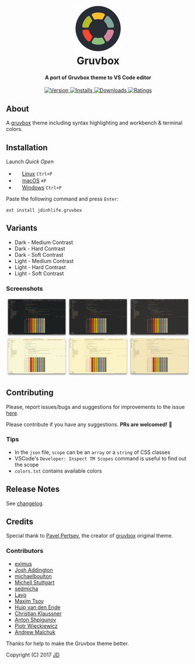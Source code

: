 <h1 align="center">
  <br>
  <a href="https://marketplace.visualstudio.com/items?itemName=jdinhlife.gruvbox">
    <img src="https://raw.githubusercontent.com/jdinhify/vscode-theme-gruvbox/master/images/icon.png">
  </a>
  <br>
  Gruvbox
  <br>
</h1>

<h4 align="center">A port of Gruvbox theme to VS Code editor</h4>

<p align="center">
  <a href="https://marketplace.visualstudio.com/items?itemName=jdinhlife.gruvbox">
    <img src="https://img.shields.io/visual-studio-marketplace/v/jdinhlife.gruvbox?style=flat-square&labelColor=7c6f64&color=689d6a" alt="Version">
  </a>
  <a href="https://marketplace.visualstudio.com/items?itemName=jdinhlife.gruvbox">
    <img src="https://img.shields.io/visual-studio-marketplace/i/jdinhlife.gruvbox?style=flat-square&labelColor=7c6f64&color=689d6a" alt="Installs">
  </a>
  <a href="https://marketplace.visualstudio.com/items?itemName=jdinhlife.gruvbox">
    <img src="https://img.shields.io/visual-studio-marketplace/d/jdinhlife.gruvbox?style=flat-square&labelColor=7c6f64&color=689d6a" alt="Downloads">
  </a>
  <a href="https://marketplace.visualstudio.com/items?itemName=jdinhlife.gruvbox">
    <img src="https://img.shields.io/visual-studio-marketplace/r/jdinhlife.gruvbox?style=flat-square&labelColor=7c6f64&color=689d6a" alt="Ratings">
  </a>
</p>

## About

A [gruvbox](https://github.com/morhetz/gruvbox) theme including syntax highlighting and workbench & terminal colors.

## Installation

Launch _Quick Open_

- <img src="https://www.kernel.org/theme/images/logos/favicon.png" width=16 height=16/> <a href="https://code.visualstudio.com/shortcuts/keyboard-shortcuts-linux.pdf">Linux</a> `Ctrl+P`
- <img src="https://developer.apple.com/favicon.ico" width=16 height=16/> <a href="https://code.visualstudio.com/shortcuts/keyboard-shortcuts-macos.pdf">macOS</a> `⌘P`
- <img src="https://www.microsoft.com/favicon.ico" width=16 height=16/> <a href="https://code.visualstudio.com/shortcuts/keyboard-shortcuts-windows.pdf">Windows</a> `Ctrl+P`

Paste the following command and press `Enter`:

```
ext install jdinhlife.gruvbox
```

## Variants

- Dark - Medium Contrast
- Dark - Hard Contrast
- Dark - Soft Contrast
- Light - Medium Contrast
- Light - Hard Contrast
- Light - Soft Contrast

### Screenshots

![screenshots](images/screenshots.jpg)

## Contributing

Please, report issues/bugs and suggestions for improvements to the issue [here](https://github.com/jdinhify/vscode-theme-gruvbox/issues).

Please contribute if you have any suggestions. **PRs are welcomed!** :rocket:

### Tips

- In the `json` file, `scope` can be an `array` or a `string` of CSS classes
- VSCode's `Developer: Inspect TM Scopes` command is useful to find out the scope
- `colors.txt` contains available colors

## Release Notes

See [changelog](CHANGELOG.md).

## Credits

Special thank to [Pavel Pertsev](https://github.com/morhetz), the creator of [gruvbox](https://github.com/morhetz/gruvbox) original theme.

### Contributors

- [eximus](https://github.com/3ximus)
- [Josh Addington](https://github.com/JoshAddington)
- [michaelboulton](https://github.com/michaelboulton)
- [Michell Stuttgart](https://github.com/mstuttgart)
- [sedmicha](https://github.com/sedmicha)
- [Layo](https://github.com/layoaster)
- [Maxim Tsoy](https://github.com/muodov)
- [Huip van den Ende](https://github.com/huipvandenende)
- [Christian Klaussner](https://github.com/klaussner)
- [Anton Shpigunov](https://github.com/shpigunov)
- [Piotr Więckiewicz](https://github.com/piotrwieckiewicz)
- [Andrew Malchuk](https://github.com/amalchuk)

Thanks for help to make the Gruvbox theme better.

Copyright (C) 2017 [JD](https://github.com/jdinhify)
